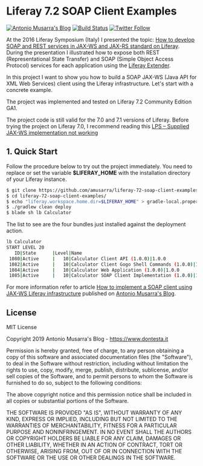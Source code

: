 # Liferay 7.2 SOAP Client Examples
[![Antonio Musarra's Blog](https://img.shields.io/badge/maintainer-Antonio_Musarra's_Blog-purple.svg?colorB=6e60cc)](https://www.dontesta.it)
[![Build Status](https://travis-ci.org/amusarra//liferay-72-soap-client-examples.svg?branch=master)](https://travis-ci.org/amusarra/liferay-72-soap-client-examples)
[![Twitter Follow](https://img.shields.io/twitter/follow/antonio_musarra.svg?style=social&label=%40antonio_musarra%20on%20Twitter&style=plastic)](https://twitter.com/antonio_musarra)

At the 2016 Liferay Symposium (Italy) I presented the topic: [How to develop SOAP 
and REST services in JAX-WS and JAX-RS standard on Liferay](https://www.slideshare.net/amusarra/jaxws-e-jaxrs). During the 
presentation I illustrated how to expose both REST (Representational State Transfer) 
and SOAP (Simple Object Access Protocol) services for each application using 
the [Liferay Extender](https://portal.liferay.dev/docs/7-0/tutorials/-/knowledge_base/t/jax-ws-and-jax-rs).

In this project I want to show you how to build a SOAP JAX-WS (Java API for XML 
Web Services) client using the Liferay infrastructure. Let's start with a 
concrete example.

The project was implemented and tested on Liferay 7.2 Community Edition GA1.

The project code is still valid for the 7.0 and 7.1 versions of Liferay. 
Before trying the project on Liferay 7.0, I recommend reading this 
[LPS – Supplied JAX-WS implementation not working](https://issues.liferay.com/browse/LPS-67253)

## 1. Quick Start
Follow the procedure below to try out the project immediately. You need to replace 
or set the variable __$LIFERAY_HOME__ with the installation directory of 
your Liferay instance.

```bash
$ git clone https://github.com/amusarra/liferay-72-soap-client-examples.git
$ cd liferay-72-soap-client-examples/
$ echo "liferay.workspace.home.dir=$LIFERAY_HOME" > gradle-local.properties
$ ./gradlew clean deploy
$ blade sh lb Calculator
```

The list to see are the four bundles just installed against the 
deployment action.

```bash
lb Calculator
START LEVEL 20
   ID|State      |Level|Name
 1080|Active     |   10|Calculator Client API (1.0.0)|1.0.0
 1082|Active     |   10|Calculator Client Gogo Shell Commands (1.0.0)|1.0.0
 1084|Active     |   10|Calculator Web Application (1.0.0)|1.0.0
 1085|Active     |   10|Calculator SOAP Client Implementation (1.0.0)|1.0.0
```

For more information refer to article [How to implement a SOAP client using JAX-WS Liferay infrastructure](http://bit.ly/2lA0ukT) 
published on [Antonio Musarra's Blog](https://www.dontesta.it).

## License
MIT License

Copyright 2019 Antonio Musarra's Blog - https://www.dontesta.it

Permission is hereby granted, free of charge, to any person obtaining a copy
of this software and associated documentation files (the "Software"), to deal
in the Software without restriction, including without limitation the rights
to use, copy, modify, merge, publish, distribute, sublicense, and/or sell copies
of the Software, and to permit persons to whom the Software is furnished to do so,
subject to the following conditions:

The above copyright notice and this permission notice shall be included in all
copies or substantial portions of the Software.

THE SOFTWARE IS PROVIDED "AS IS", WITHOUT WARRANTY OF ANY KIND, EXPRESS OR
IMPLIED, INCLUDING BUT NOT LIMITED TO THE WARRANTIES OF MERCHANTABILITY,
FITNESS FOR A PARTICULAR PURPOSE AND NONINFRINGEMENT. IN NO EVENT SHALL THE
AUTHORS OR COPYRIGHT HOLDERS BE LIABLE FOR ANY CLAIM, DAMAGES OR OTHER LIABILITY,
WHETHER IN AN ACTION OF CONTRACT, TORT OR OTHERWISE, ARISING FROM, OUT OF OR IN
CONNECTION WITH THE SOFTWARE OR THE USE OR OTHER DEALINGS IN THE SOFTWARE.